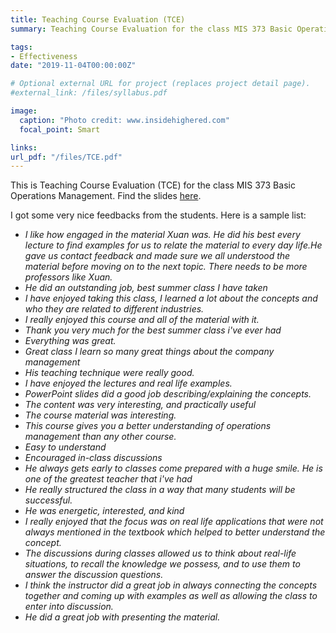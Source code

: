 ```yaml
---
title: Teaching Course Evaluation (TCE)
summary: Teaching Course Evaluation for the class MIS 373 Basic Operations Management.

tags: 
- Effectiveness
date: "2019-11-04T00:00:00Z"

# Optional external URL for project (replaces project detail page).
#external_link: /files/syllabus.pdf

image:
  caption: "Photo credit: www.insidehighered.com"
  focal_point: Smart

links:
url_pdf: "/files/TCE.pdf"
---
```


This is Teaching Course Evaluation (TCE) for the class MIS 373 Basic Operations Management. Find the slides [here](/files/TCE.pdf).

I got some very nice feedbacks from the students. Here is a sample list:

- *I like how engaged in the material Xuan was. He did his best every lecture to find examples for us to relate the material to every day life.He gave us contact feedback and made sure we all understood the material before moving on to the next topic. There needs to be more professors like Xuan.*
- *He did an outstanding job, best summer class I have taken*
- *I have enjoyed taking this class, I learned a lot about the concepts and who they are related to different industries.*
- *I really enjoyed this course and all of the material with it.*
- *Thank you very much for the best summer class i've ever had*
- *Everything was great.*
- *Great class I learn so many great things about the company management*
- *His teaching technique were really good.*
- *I have enjoyed the lectures and real life examples.*
- *PowerPoint slides did a good job describing/explaining the concepts.*
- *The content was very interesting, and practically useful*
- *The course material was interesting.*
- *This course gives you a better understanding of operations management than any other course.*
- *Easy to understand*
- *Encouraged in-class discussions*
- *He always gets early to classes come prepared with a huge smile. He is one of the greatest teacher that i've had*
- *He really structured the class in a way that many students will be successful.*
- *He was energetic, interested, and kind*
- *I really enjoyed that the focus was on real life applications that were not always mentioned in the textbook which helped to better understand the concept.*
- *The discussions during classes allowed us to think about real-life situations, to recall the knowledge we possess, and to use them to answer the discussion questions.*
- *I think the instructor did a great job in always connecting the concepts together and coming up with examples as well as allowing the class to enter into discussion.*
- *He did a great job with presenting the material.*

